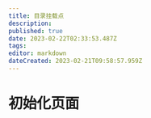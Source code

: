 ```yaml
---
title: 目录挂载点
description: 
published: true
date: 2023-02-22T02:33:53.487Z
tags: 
editor: markdown
dateCreated: 2023-02-21T09:58:57.959Z
---
```


# 初始化页面